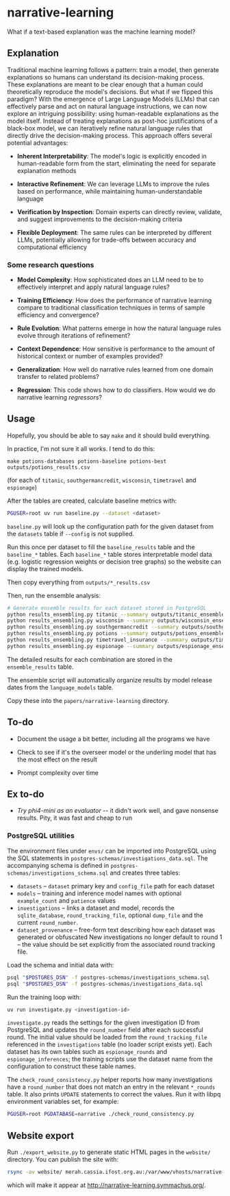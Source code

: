 # narrative-learning

What if a text-based explanation was the machine learning model?


## Explanation

Traditional machine learning follows a pattern: train a model, then generate explanations so humans can understand its decision-making process. These explanations are meant to be clear enough that a human could theoretically reproduce the model's decisions. But what if we flipped this paradigm?
With the emergence of Large Language Models (LLMs) that can effectively parse and act on natural language instructions, we can now explore an intriguing possibility: using human-readable explanations as the model itself. Instead of treating explanations as post-hoc justifications of a black-box model, we can iteratively refine natural language rules that directly drive the decision-making process.
This approach offers several potential advantages:

- **Inherent Interpretability**: The model's logic is explicitly encoded in human-readable form from the start, eliminating the need for separate explanation methods

- **Interactive Refinement**: We can leverage LLMs to improve the rules based on performance, while maintaining human-understandable language

- **Verification by Inspection**: Domain experts can directly review, validate, and suggest improvements to the decision-making criteria

- **Flexible Deployment**: The same rules can be interpreted by different LLMs, potentially allowing for trade-offs between accuracy and computational efficiency

### Some research questions



- **Model Complexity**: How sophisticated does an LLM need to be to effectively interpret and apply natural language rules?

- **Training Efficiency**: How does the performance of narrative learning compare to traditional classification techniques in terms of sample efficiency and convergence?

- **Rule Evolution**: What patterns emerge in how the natural language rules evolve through iterations of refinement?

- **Context Dependence**: How sensitive is performance to the amount of historical context or number of examples provided?

- **Generalization**: How well do narrative rules learned from one domain transfer to related problems?

- **Regression**: This code shows how to do classifiers. How would we do narrative learning *regressors*?


## Usage

Hopefully, you should be able to say `make` and it should build everything.

In practice, I'm not sure it all works. I tend to do this:

`make potions-databases potions-baseline potions-best outputs/potions_results.csv`


(for each of `titanic`, `southgermancredit`, `wisconsin`, `timetravel` and `espionage`)

After the tables are created, calculate baseline metrics with:

```bash
PGUSER=root uv run baseline.py --dataset <dataset>
```

`baseline.py` will look up the configuration path for the given dataset from
the `datasets` table if `--config` is not supplied.

Run this once per dataset to fill the `baseline_results` table and the `baseline_*` tables.
Each `baseline_*` table stores interpretable model data (e.g. logistic regression
weights or decision tree graphs) so the website can display the trained models.

Then copy everything from `outputs/*_results.csv`

Then, run the ensemble analysis:

```bash
# Generate ensemble results for each dataset stored in PostgreSQL
python results_ensembling.py titanic --summary outputs/titanic_ensemble_summary.txt
python results_ensembling.py wisconsin --summary outputs/wisconsin_ensemble_summary.txt
python results_ensembling.py southgermancredit --summary outputs/southgermancredit_ensemble_summary.txt
python results_ensembling.py potions --summary outputs/potions_ensemble_summary.txt
python results_ensembling.py timetravel_insurance --summary outputs/timetravel_insurance_ensemble_summary.txt
python results_ensembling.py espionage --summary outputs/espionage_ensemble_summary.txt
```

The detailed results for each combination are stored in the `ensemble_results` table.

The ensemble script will automatically organize results by model release dates from the `language_models` table.

Copy these into the `papers/narrative-learning` directory.





## To-do

- Document the usage a bit better, including all the programs we have

- Check to see if it's the overseer model or the underling model that has the most effect on the result

- Prompt complexity over time



## Ex to-do

- _Try phi4-mini as an evaluator_ -- it didn't work well, and gave nonsense results. Pity, it was 
  fast and cheap to run


### PostgreSQL utilities

The environment files under `envs/` can be imported into PostgreSQL using the
SQL statements in `postgres-schemas/investigations_data.sql`. The accompanying
schema is defined in `postgres-schemas/investigations_schema.sql` and creates
three tables:

* `datasets` – `dataset` primary key and `config_file` path for each dataset
* `models` – training and inference model names with optional `example_count`
  and `patience` values
* `investigations` – links a dataset and model, records the `sqlite_database`,
  `round_tracking_file`, optional `dump_file` and the current `round_number`.
* `dataset_provenance` – free-form text describing how each dataset was
  generated or obfuscated
  New investigations no longer default to round 1 – the value should be set
  explicitly from the associated round tracking file.

Load the schema and initial data with:

```bash
psql "$POSTGRES_DSN" -f postgres-schemas/investigations_schema.sql
psql "$POSTGRES_DSN" -f postgres-schemas/investigations_data.sql
```

Run the training loop with:

```bash
uv run investigate.py <investigation-id>
```

`investigate.py` reads the settings for the given investigation ID from
PostgreSQL and updates the `round_number` field after each successful round.
The initial value should be loaded from the `round_tracking_file` referenced in
the `investigations` table (no loader script exists yet).  Each dataset has its
own tables such as `espionage_rounds` and `espionage_inferences`; the training
scripts use the dataset name from the configuration to construct these table
names.

The `check_round_consistency.py` helper reports how many investigations have a
`round_number` that does not match an entry in the relevant `*_rounds` table.
It also prints `UPDATE` statements to correct the values.
Run it with libpq environment variables set, for example:

```bash
PGUSER=root PGDATABASE=narrative ./check_round_consistency.py
```

## Website export

Run `./export_website.py` to generate static HTML pages in the `website/` directory. You can publish the site with:

```bash
rsync -av website/ merah.cassia.ifost.org.au:/var/www/vhosts/narrative-learning.symmachus.org/htdocs/
```

which will make it appear at <http://narrative-learning.symmachus.org/>.

